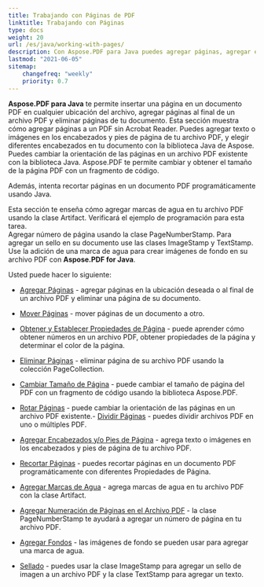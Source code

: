 ```yaml
---
title: Trabajando con Páginas de PDF
linktitle: Trabajando con Páginas
type: docs
weight: 20
url: /es/java/working-with-pages/
description: Con Aspose.PDF para Java puedes agregar páginas, agregar encabezados y pies de página, agregar marcas de agua a tu archivo PDF. Esta sección te explica todos los detalles sobre este tema.
lastmod: "2021-06-05"
sitemap:
    changefreq: "weekly"
    priority: 0.7
---
```


**Aspose.PDF para Java** te permite insertar una página en un documento PDF en cualquier ubicación del archivo, agregar páginas al final de un archivo PDF y eliminar páginas de tu documento. Esta sección muestra cómo agregar páginas a un PDF sin Acrobat Reader.
Puedes agregar texto o imágenes en los encabezados y pies de página de tu archivo PDF, y elegir diferentes encabezados en tu documento con la biblioteca Java de Aspose.
Puedes cambiar la orientación de las páginas en un archivo PDF existente con la biblioteca Java. Aspose.PDF te permite cambiar y obtener el tamaño de la página PDF con un fragmento de código.

Además, intenta recortar páginas en un documento PDF programáticamente usando Java.

Esta sección te enseña cómo agregar marcas de agua en tu archivo PDF usando la clase Artifact.
 Verificará el ejemplo de programación para esta tarea.  
Agregar número de página usando la clase PageNumberStamp. Para agregar un sello en su documento use las clases ImageStamp y TextStamp. Use la adición de una marca de agua para crear imágenes de fondo en su archivo PDF con **Aspose.PDF for Java**.

Usted puede hacer lo siguiente:

- [Agregar Páginas](/pdf/es/java/add-pages/) - agregar páginas en la ubicación deseada o al final de un archivo PDF y eliminar una página de su documento.
- [Mover Páginas](/pdf/es/java/move-pages/) - mover páginas de un documento a otro.
- [Obtener y Establecer Propiedades de Página](/pdf/es/java/get-and-set-page-properties/) - puede aprender cómo obtener números en un archivo PDF, obtener propiedades de la página y determinar el color de la página.
- [Eliminar Páginas](/pdf/es/java/delete-pages/) - eliminar página de su archivo PDF usando la colección PageCollection.
- [Cambiar Tamaño de Página](/pdf/es/java/change-page-size) - puede cambiar el tamaño de página del PDF con un fragmento de código usando la biblioteca Aspose.PDF.

- [Rotar Páginas](/pdf/es/java/rotate-pages/) - puede cambiar la orientación de las páginas en un archivo PDF existente.- [Dividir Páginas](/pdf/es/java/split-document/) - puedes dividir archivos PDF en uno o múltiples PDF.
- [Agregar Encabezados y/o Pies de Página](/pdf/es/java/add-headers-and-footers-of-pdf-file/) - agrega texto o imágenes en los encabezados y pies de página de tu archivo PDF.
- [Recortar Páginas](/pdf/es/java/crop-pages/) - puedes recortar páginas en un documento PDF programáticamente con diferentes Propiedades de Página.
- [Agregar Marcas de Agua](/pdf/es/java/add-watermarks/) - agrega marcas de agua en tu archivo PDF con la clase Artifact.
- [Agregar Numeración de Páginas en el Archivo PDF](/pdf/es/java/add-page-number/) - la clase PageNumberStamp te ayudará a agregar un número de página en tu archivo PDF.
- [Agregar Fondos](/pdf/es/java/add-backgrounds/) - las imágenes de fondo se pueden usar para agregar una marca de agua.
- [Sellado](/pdf/es/java/stamping/) - puedes usar la clase ImageStamp para agregar un sello de imagen a un archivo PDF y la clase TextStamp para agregar un texto.